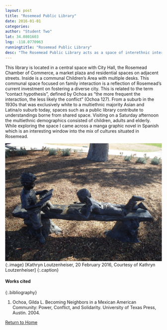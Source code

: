 ```yaml
---
layout: post
title: "Rosemead Public Library"
date: 2016-01-01
categories: 
author: "Student Two"
lat: 34.0801603
lng: -118.0770963
runningtitle: "Rosemead Public Library"
desc: "The Rosemead Public Library acts as a space of interethnic interaction which contributes to Rosemead’s continued multiethnic growth."
---
```


This library is located in a central space with City Hall, the Rosemead Chamber of Commerce, a market plaza and residential spaces on adjacent streets. Inside is a communal Children’s Area with multiple desks. This communal space focused on family interaction is a reflection of Rosemead’s current investment on fostering a diverse city. This is related to the term “contact hypothesis”, defined by Ochoa as “the more frequent the interaction, the less likely the conflict” (Ochoa 127). From a suburb in the 1930s that was exclusively white to a multiethnic majority Asian and Latina/o suburb today, spaces such as a public library contribute to understandings borne from shared space. Visiting on a Saturday afternoon the multiethnic demographics consisted of children, adults and elderly. While exploring the space I came across a manga graphic novel in Spanish which is an interesting window into the mix of cultures situated in Rosemead.

![Image 1](images/Rosemead_8.jpg) 
{:.image}
[Kathryn Loutzenheiser, 20 February 2016, Courtesy of Kathryn Loutzenheiser] 
{:.caption}

#### Works cited
{:.bibliography}
1. Ochoa, Gilda L. Becoming Neighbors in a Mexican American Community: Power, Conflict, and Solidarity. University of Texas Press, Austin. 2004.

[Return to Home](https://uclachicanxstudies.github.io/BarrioSuburbanisms/)
